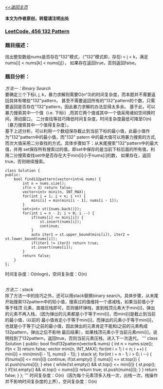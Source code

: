 [*<<返回主页*](../index.md)<br><br>
**本文为作者原创，转载请注明出处**<br>
### [LeetCode. 456 132 Pattern](https://leetcode.com/problems/132-pattern/description/)

### 题目描述：
找出整型数组nums是否存在“132”模式，（“132”模式即，存在i < j < k，满足nums[i] < nums[k] < nums[j]），
如果存在返回true，否则返回false。<br>

### 题目分析：

_方法一：Binary Search_<br>
要确定三个下标i, j, k，暴力求解则需要O(n^3)的时间复杂度，而本题并不需要返回具体有哪些"132"pattern，
甚至不需要返回所有的"132"pattern的个数，只需要返回是否存在"132"pattern，因此暴力求解的办法显得太多余。
基于此，可以暴力搜索其中一个值（i.e. 下标i）,而其它两个值或其中一个值采用诸如空间换时间，滑动窗口，
二分查找等技巧降低时间复杂度，时间复杂度最低可降至O(n)（暴力搜索其中一个值得复杂度）。<br>
基于上述分析，可以利用一个数组保存截止到当前下标的最小值，此最小值作为"132"pattern中的最小值，而"132" patern
中的最大值可以用暴力搜索的方式,而次大值采用二分查找的方式。具体步骤如下：从末尾搜索"132"pattern中的最大值，并用
set保存所有搜索过的值，即set中保存的是当前下标后面的所有值，利用二分搜索查找set中是否存在大于mini\[i\]小于nums\[i\]的数，
如果存在，返回true，否则继续搜索。

```
class Solution {
public:
    bool find132pattern(vector<int>& nums) {
        int n = nums.size();
        if(n < 3) return false;
        vector<int> mini(n, INT_MAX);
        for(int i = 1; i < n; i ++) {
            mini[i] = min(mini[i - 1], nums[i - 1]);
        }
        set<int> st({nums.back()});
        for(int i = n - 2; i > 0; i --) {
            if(nums[i] <= mini[i]) {
                st.insert(nums[i]);
                continue;
            }
            auto iter1 = st.upper_bound(mini[i]), iter2 = st.lower_bound(nums[i]);
            if(iter1 != iter2) return true;
            st.insert(nums[i]);
        }
        return false;
    }
};
```
时间复杂度：O(nlogn)，空间复杂度：O(n)<br><br>

_方法二：stack_<br>
除了方法一中的技巧之外，还可以用stack替换binary search。具体步骤，从末尾开始搜索132pattern中的较小值，搜索过的值维持一个递减栈，如果当前值小于等于栈顶
元素，直接压栈即可，否则循环弹栈，直到栈顶元素大于mini[i]，弹出的元素不再入栈，（因为弹出的元素都是小于等于mini[i]，而mini[i]是截止到当前的最小值，i以前的
最小值肯定小于等于mini[i]，而弹出的元素小于等于mini[i]，也就是小于等于i之前的最小值，因此弹出的元素肯定不能和i之前的元素构成132pattern，弹出之后不影响
最后结果），如果栈顶元素小于当前元素mini[i]，说明找到了132pattern，返回true，否则当前元素压栈，进入下一次迭代。
'''
class Solution {
public:
    bool find132pattern(vector<int>& nums) {
        int n = nums.size();
        if(n < 3) return false;
        vector<int> mini(n, INT_MAX);
        for(int i = 1; i < n; i ++) {
            mini[i] = min(mini[i - 1], nums[i - 1]);
        }
        stack<int> st;
        for(int i = n - 1; i > 0; i --) {
            if(nums[i] <= mini[i]) continue;
            if(st.empty() || nums[i] <= st.top()) {
                st.push(nums[i]);
            } else {
                while(!st.empty() && st.top() <= mini[i]) {
                    st.pop();
                }
                if(!st.empty() && st.top() < nums[i]) return true;
                st.push(nums[i]);
            }
        }
        return false;
    }
};
'''
时间复杂度：O(n)（因为每个元素顶多入栈一次，出栈一次，栈操作并不影响时间复杂度的上界），空间复杂度：O(n)

